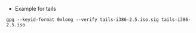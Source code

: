 - Example for tails
```
gpg --keyid-format 0xlong --verify tails-i386-2.5.iso.sig tails-i386-2.5.iso
```
